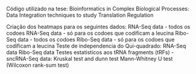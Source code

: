Código utilizado na tese: 
Bioinformatics in Complex Biological Processes: Data Integration techniques to study Translation Regulation

Criação dos heatmaps para os seguintes dados:
    RNA-Seq data - todos os codoes
		RNA-Seq data - só para os codoes que codificam a leucina
		Ribo-Seq data - todos os codoes
		Ribo-Seq data - só para os codoes que codificam a leucina
Teste de independencia do Qui-quadrado:
		RNA-Seq data
		Ribo-Seq data
Testes estatisticos aos tRNA fragments (tRFs) - sncRNA-Seq data:
		Kruskal test and dunn test
    Mann-Whitney U test (Wilcoxon rank-sum test)
